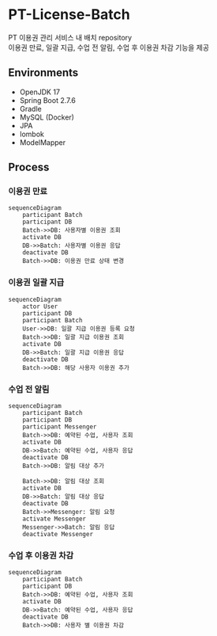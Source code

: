 # PT-License-Batch
PT 이용권 관리 서비스 내 배치 repository <br>
이용권 만료, 일괄 지급, 수업 전 알림, 수업 후 이용권 차감 기능을 제공

## Environments
* OpenJDK 17
* Spring Boot 2.7.6 
* Gradle 
* MySQL (Docker)
* JPA 
* lombok 
* ModelMapper

## Process
### 이용권 만료
```mermaid
sequenceDiagram
    participant Batch
    participant DB
    Batch->>DB: 사용자별 이용권 조회
    activate DB
    DB->>Batch: 사용자별 이용권 응답
    deactivate DB
    Batch->>DB: 이용권 만료 상태 변경
```

### 이용권 일괄 지급
```mermaid
sequenceDiagram
    actor User
    participant DB
    participant Batch
    User->>DB: 일괄 지급 이용권 등록 요청
    Batch->>DB: 일괄 지급 이용권 조회
    activate DB
    DB->>Batch: 일괄 지급 이용권 응답
    deactivate DB
    Batch->>DB: 해당 사용자 이용권 추가
```

### 수업 전 알림
```mermaid
sequenceDiagram
    participant Batch
    participant DB
    participant Messenger
    Batch->>DB: 예약된 수업, 사용자 조회
    activate DB
    DB->>Batch: 예약된 수업, 사용자 응답
    deactivate DB
    Batch->>DB: 알림 대상 추가
    
    Batch->>DB: 알림 대상 조회
    activate DB
    DB->>Batch: 알림 대상 응답
    deactivate DB
    Batch->>Messenger: 알림 요청
    activate Messenger
    Messenger->>Batch: 알림 응답
    deactivate Messenger
```

### 수업 후 이용권 차감
```mermaid
sequenceDiagram
    participant Batch
    participant DB
    Batch->>DB: 예약된 수업, 사용자 조회
    activate DB
    DB->>Batch: 예약된 수업, 사용자 응답
    deactivate DB
    Batch->>DB: 사용자 별 이용권 차감
```
